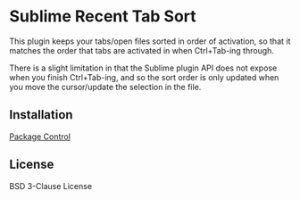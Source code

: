 # Sublime Recent Tab Sort

This plugin keeps your tabs/open files sorted in order of activation, so that it matches the order that tabs are activated in when Ctrl+Tab-ing through.

There is a slight limitation in that the Sublime plugin API does not expose when you finish Ctrl+Tab-ing, and so the sort order is only updated when you move the cursor/update the selection in the file.

## Installation

[Package Control](https://packagecontrol.io/installation)

## License

BSD 3-Clause License

